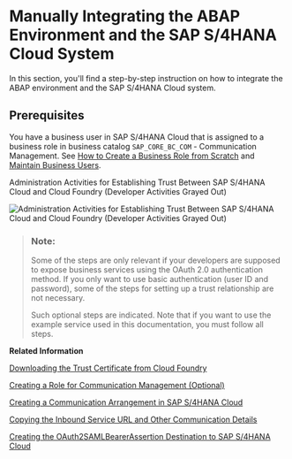 <!-- loio0fc600c61d0c47b388976479935b0f50 -->

# Manually Integrating the ABAP Environment and the SAP S/4HANA Cloud System

In this section, you'll find a step-by-step instruction on how to integrate the ABAP environment and the SAP S/4HANA Cloud system.



<a name="loio0fc600c61d0c47b388976479935b0f50__section_k2v_zwp_ssb"/>

## Prerequisites

You have a business user in SAP S/4HANA Cloud that is assigned to a business role in business catalog `SAP_CORE_BC_COM` - Communication Management. See [How to Create a Business Role from Scratch](https://help.sap.com/viewer/65de2977205c403bbc107264b8eccf4b/Cloud/en-US/f65e51a7203443efb58fe535c3d13e5f.html) and [Maintain Business Users](https://help.sap.com/viewer/65de2977205c403bbc107264b8eccf4b/Cloud/en-US/e40e710321c74f28916affa9ae984bce.html).



  
  
<a name="loio0fc600c61d0c47b388976479935b0f50__fig_u4q_3z4_v2b"/>Administration Activities for Establishing Trust Between SAP S/4HANA Cloud and Cloud Foundry \(Developer Activities Grayed Out\)

 ![](images/SAP_BTP_and_SAP_S_4HANA_Cloud_Integration_8449d3b.png "Administration Activities for Establishing Trust Between SAP S/4HANA Cloud
					and Cloud Foundry (Developer Activities Grayed Out)") 

> ### Note:  
> Some of the steps are only relevant if your developers are supposed to expose business services using the OAuth 2.0 authentication method. If you only want to use basic authentication \(user ID and password\), some of the steps for setting up a trust relationship are not necessary.
> 
> Such optional steps are indicated. Note that if you want to use the example service used in this documentation, you must follow all steps.

**Related Information**  


[Downloading the Trust Certificate from Cloud Foundry](downloading-the-trust-certificate-from-cloud-foundry-dbb7d4d.md "Download the trust certificate from the Cloud Foundry subaccount. You will need the certificate to set up OAuth 2.0 authentication to remote systems such as SAP S/4HANA Cloud.")

[Creating a Role for Communication Management \(Optional\)](creating-a-role-for-communication-management-optional-45e1f2f.md "Optionally, you can create a business role in S/4HANA Cloud that you can assign to a dedicated user who takes care of setting up communication arrangements, systems, and users, including the trusted communication to SAP BTP.")

[Creating a Communication Arrangement in SAP S/4HANA Cloud](creating-a-communication-arrangement-in-sap-s-4hana-cloud-889fbe3.md "Create a communication arrangement in SAP S/4HANA Cloud to establish trust to the ABAP environment in SAP BTP.")

[Copying the Inbound Service URL and Other Communication Details](copying-the-inbound-service-url-and-other-communication-details-a14394b.md "Copy the URL and other communication details of the inbound service from the communication arrangement that you have just created. You will need the information later.")

[Creating the OAuth2SAMLBearerAssertion Destination to SAP S/4​HANA Cloud](creating-the-oauth2samlbearerassertion-destination-to-sap-s-4-hana-cloud-b968a25.md "")

